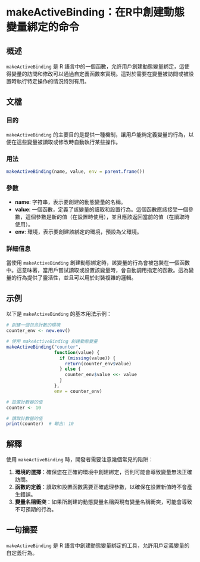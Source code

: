 <!--
Meta Description: # makeActiveBinding：在R中創建動態變量綁定的命令 ## 概述 `makeActiveBinding` 是 R 語言中的一個函數，允許用戶創建動態變量綁定，這使得變量的訪問和修改可以通過自定義函數來實現。這對於需要在變量被訪問或被設置時執行特定操作的情況特別有用。 ## 文檔 ##...
Meta Keywords: makeactivebinding, value, env, counter_env, counter
-->

# makeActiveBinding：在R中創建動態變量綁定的命令

## 概述
`makeActiveBinding` 是 R 語言中的一個函數，允許用戶創建動態變量綁定，這使得變量的訪問和修改可以通過自定義函數來實現。這對於需要在變量被訪問或被設置時執行特定操作的情況特別有用。

## 文檔
### 目的
`makeActiveBinding` 的主要目的是提供一種機制，讓用戶能夠定義變量的行為，以便在這些變量被讀取或修改時自動執行某些操作。

### 用法
```R
makeActiveBinding(name, value, env = parent.frame())
```

### 參數
- **name**: 字符串，表示要創建的動態變量的名稱。
- **value**: 一個函數，定義了該變量的讀取和設置行為。這個函數應該接受一個參數，這個參數是新的值（在設置時使用），並且應該返回當前的值（在讀取時使用）。
- **env**: 環境，表示要創建該綁定的環境，預設為父環境。

### 詳細信息
當使用 `makeActiveBinding` 創建動態綁定時，該變量的行為會被包裝在一個函數中。這意味著，當用戶嘗試讀取或設置該變量時，會自動調用指定的函數。這為變量的行為提供了靈活性，並且可以用於封裝複雜的邏輯。

## 示例
以下是 `makeActiveBinding` 的基本用法示例：

```R
# 創建一個包含計數的環境
counter_env <- new.env()

# 使用 makeActiveBinding 創建動態變量
makeActiveBinding("counter", 
                  function(value) {
                    if (missing(value)) {
                      return(counter_env$value)
                    } else {
                      counter_env$value <<- value
                    }
                  }, 
                  env = counter_env)

# 設置計數器的值
counter <- 10

# 讀取計數器的值
print(counter)  # 輸出: 10
```

## 解釋
使用 `makeActiveBinding` 時，開發者需要注意幾個常見的陷阱：
1. **環境的選擇**：確保您在正確的環境中創建綁定，否則可能會導致變量無法正確訪問。
2. **函數的定義**：讀取和設置函數需要正確處理參數，以確保在設置新值時不會產生錯誤。
3. **變量名稱衝突**：如果所創建的動態變量名稱與現有變量名稱衝突，可能會導致不可預期的行為。

## 一句摘要
`makeActiveBinding` 是 R 語言中創建動態變量綁定的工具，允許用戶定義變量的自定義行為。